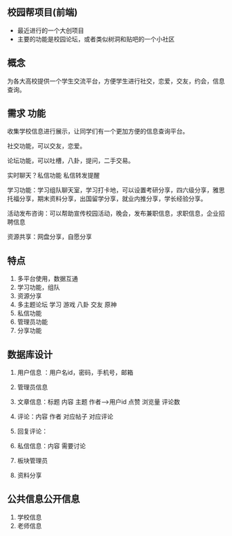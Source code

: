 ## 校园帮项目(前端)

* 最近进行的一个大创项目
* 主要的功能是校园论坛，或者类似树洞和贴吧的一个小社区

## 概念

为各大高校提供一个学生交流平台，方便学生进行社交，恋爱，交友，约会，信息查询。

## 需求 功能

收集学校信息进行展示，让同学们有一个更加方便的信息查询平台。

社交功能，可以交友，恋爱。

论坛功能，可以吐槽，八卦，提问，二手交易。

实时聊天？私信功能 私信转发提醒

学习功能：学习组队聊天室，学习打卡地，可以设置考研分享，四六级分享，雅思托福分享，期末资料分享，出国留学分享，就业内推分享，学长经验分享。

活动发布咨询：可以帮助宣传校园活动，晚会，发布兼职信息，求职信息，企业招聘信息

资源共享：网盘分享，自愿分享

## 特点

1. 多平台使用，数据互通
2. 学习功能，组队
3. 资源分享
4. 多主题论坛 学习 游戏 八卦 交友 原神
5. 私信功能
6. 管理员功能
7. 分享功能

## 数据库设计

1. 用户信息 ：用户名id，密码，手机号，邮箱
2. 管理员信息
3. 文章信息：标题 内容 主题 作者-->用户id 点赞 浏览量 评论数
4. 评论：内容 作者 对应帖子 对应评论
5. 回复评论：
6. 私信信息：内容 需要讨论

7. 板块管理员
8. 资料分享

## 公共信息公开信息

1. 学校信息
2. 老师信息
